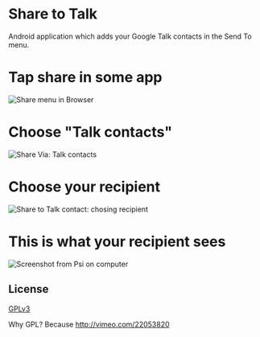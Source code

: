 Share to Talk
=============

Android application which adds your Google Talk contacts in the
Send To menu.

# Tap share in some app
![Share menu in Browser](http://sharetotalk.gdr.name/share-to-gtalk-1.png)

# Choose "Talk contacts"
![Share Via: Talk contacts](http://sharetotalk.gdr.name/share-to-gtalk-2.png)

# Choose your recipient
![Share to Talk contact: chosing recipient](http://sharetotalk.gdr.name/share-to-gtalk-3.png)

# This is what your recipient sees
![Screenshot from Psi on computer](http://sharetotalk.gdr.name/share-to-gtalk-4.png)

License
-------

[GPLv3](http://www.gnu.org/copyleft/gpl.html)

Why GPL? Because http://vimeo.com/22053820
